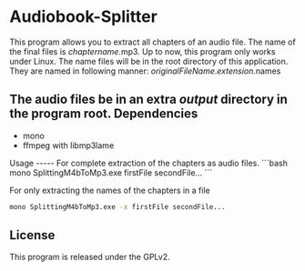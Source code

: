 Audiobook-Splitter
==================
This program allows you to extract all chapters of an audio file. The name of the final files is _chaptername_.mp3.
Up to now, this program only works under Linux. The name files will be in the root directory of this application. They are named in following manner: _originalFileName_._extension_.names

The audio files be in an extra _output_ directory in the program root.
Dependencies
------------
<ul>
    <li>mono</li>
    <li>ffmpeg with libmp3lame</li>
</ul>
Usage
-----
For complete extraction of the chapters as audio files.
```bash
mono SplittingM4bToMp3.exe firstFile secondFile...
```

For only extracting the names of the chapters in a file
```bash
mono SplittingM4bToMp3.exe -x firstFile secondFile...
```

License
-------
This program is released under the GPLv2.
